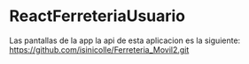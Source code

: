 # ReactFerreteriaUsuario
Las pantallas de la app la api de esta aplicacion es la siguiente: https://github.com/isinicolle/Ferreteria_Movil2.git
